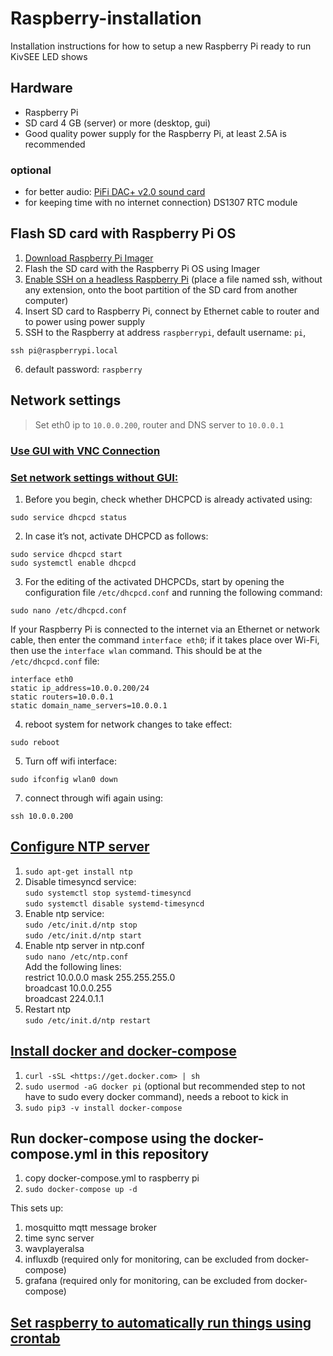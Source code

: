 # Raspberry-installation

Installation instructions for how to setup a new Raspberry Pi ready to run KivSEE LED shows

## Hardware

* Raspberry Pi
* SD card 4 GB (server) or more (desktop, gui)
* Good quality power supply for the Raspberry Pi, at least 2.5A is recommended

### optional
* for better audio: [PiFi DAC+ v2.0 sound card](docs/README-pifi.md) 
* for keeping time with no internet connection)
DS1307 RTC module
## Flash SD card with Raspberry Pi OS

   1. [Download Raspberry Pi Imager](https://www.raspberrypi.org/downloads/)
   2. Flash the SD card with the Raspberry Pi OS using Imager
   3. [Enable SSH on a headless Raspberry Pi](https://www.raspberrypi.org/documentation/remote-access/ssh/) (place a file named ssh, without any extension, onto the boot partition of the SD card from another computer)
   4. Insert SD card to Raspberry Pi, connect by Ethernet cable to router and to power using power supply
   5. SSH to the Raspberry at address `raspberrypi`, default username: `pi`, 
   ```
   ssh pi@raspberrypi.local
   ```
   6. default password: `raspberry`

## Network settings

> Set eth0 ip to `10.0.0.200`, router and DNS server to `10.0.0.1`

### [Use GUI with VNC Connection](docs/README-vnc.md)

### [Set network settings without GUI:](https://www.ionos.com/digitalguide/server/configuration/provide-raspberry-pi-with-a-static-ip-address/)

<!-- ## Assign a static private IP address to Raspberry Pi  -->

<!-- #### with DHCPCD  -->

1. Before you begin, check whether DHCPCD is already activated using:
```
sudo service dhcpcd status
```

2. In case it’s not, activate DHCPCD as follows:
```
sudo service dhcpcd start
sudo systemctl enable dhcpcd
```

<!-- 3. Now make sure that the configuration of the file `/etc/network/interfaces` has the original status. For this, the ‘iface’ configuration needs to be set at ‘manual’ for the interfaces. -->

3. For the editing of the activated DHCPCDs, start by opening the configuration file `/etc/dhcpcd.conf` and running the following command:

```
sudo nano /etc/dhcpcd.conf
```

If your Raspberry Pi is connected to the internet via an Ethernet or network cable, then enter the command `interface eth0`; if it takes place over Wi-Fi, then use the `interface wlan` command. This should be at the `/etc/dhcpcd.conf` file:

```
interface eth0
static ip_address=10.0.0.200/24
static routers=10.0.0.1
static domain_name_servers=10.0.0.1
```

4. reboot system for network changes to take effect: 
```
sudo reboot
```

5. Turn off wifi interface:
```
sudo ifconfig wlan0 down
```

7. connect through wifi again using:
```
ssh 10.0.0.200
```

## [Configure NTP server](http://raspberrypi.tomasgreno.cz/ntp-client-and-server.html)

   1. `sudo apt-get install ntp`
   2. Disable timesyncd service: \
      `sudo systemctl stop systemd-timesyncd` \
      `sudo systemctl disable systemd-timesyncd`
   3. Enable ntp service: \
      `sudo /etc/init.d/ntp stop` \
      `sudo /etc/init.d/ntp start`
   4. Enable ntp server in ntp.conf \
      `sudo nano /etc/ntp.conf` \
      Add the following lines: \
         restrict 10.0.0.0 mask 255.255.255.0 \
         broadcast 10.0.0.255 \
         broadcast 224.0.1.1
   5. Restart ntp \
      `sudo /etc/init.d/ntp restart`

## [Install docker and docker-compose](https://dev.to/rohansawant/installing-docker-and-docker-compose-on-the-raspberry-pi-in-5-simple-steps-3mgl)

   1. `curl -sSL <https://get.docker.com> | sh`
   2. `sudo usermod -aG docker pi` (optional but recommended step to not have to sudo every docker command), needs a reboot to kick in
   3. `sudo pip3 -v install docker-compose`

## Run docker-compose using the docker-compose.yml in this repository

   1. copy docker-compose.yml to raspberry pi
   2. `sudo docker-compose up -d`

   This sets up:
   1. mosquitto mqtt message broker
   2. time sync server
   3. wavplayeralsa
   4. influxdb (required only for monitoring, can be excluded from docker-compose)
   5. grafana (required only for monitoring, can be excluded from docker-compose)


## [Set raspberry to automatically run things using crontab](https://www.dexterindustries.com/howto/auto-run-python-programs-on-the-raspberry-pi/)
